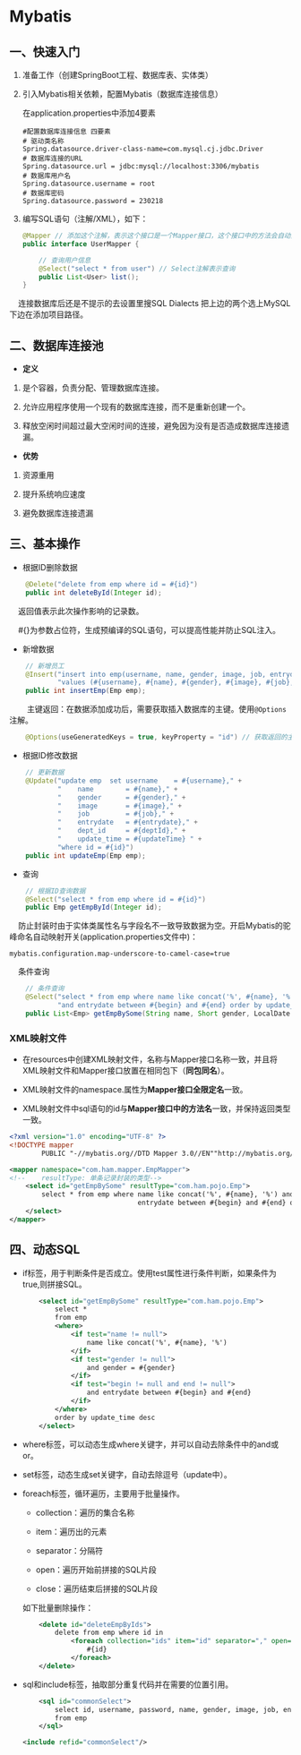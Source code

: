 # Mybatis

## 一、快速入门

1. 准备工作（创建SpringBoot工程、数据库表、实体类）

2. 引入Mybatis相关依赖，配置Mybatis（数据库连接信息）
   
   在application.properties中添加4要素
   
   ```properties
   #配置数据库连接信息 四要素
   # 驱动类名称
   Spring.datasource.driver-class-name=com.mysql.cj.jdbc.Driver
   # 数据库连接的URL
   Spring.datasource.url = jdbc:mysql://localhost:3306/mybatis
   # 数据库用户名
   Spring.datasource.username = root
   # 数据库密码
   Spring.datasource.password = 230218
   ```

3. 编写SQL语句（注解/XML），如下：
   
   ```java
   @Mapper // 添加这个注解，表示这个接口是一个Mapper接口，这个接口中的方法会自动生成代理对象，将该对象交给IOC容器管理
   public interface UserMapper {
   
       // 查询用户信息
       @Select("select * from user") // Select注解表示查询
       public List<User> list();
   }
   ```

    连接数据库后还是不提示的去设置里搜SQL Dialects  把上边的两个选上MySQL  下边在添加项目路径。

## 二、数据库连接池

- **定义**
1. 是个容器，负责分配、管理数据库连接。

2. 允许应用程序使用一个现有的数据库连接，而不是重新创建一个。

3. 释放空闲时间超过最大空闲时间的连接，避免因为没有是否造成数据库连接遗漏。
- **优势**
1. 资源重用

2. 提升系统响应速度

3. 避免数据库连接遗漏

## 三、基本操作

- 根据ID删除数据 

```java
    @Delete("delete from emp where id = #{id}")
    public int deleteById(Integer id);
```

    返回值表示此次操作影响的记录数。

    #{}为参数占位符，生成预编译的SQL语句，可以提高性能并防止SQL注入。

- 新增数据

```java
    // 新增员工
    @Insert("insert into emp(username, name, gender, image, job, entrydate, dept_id, create_time, update_time)" +
            "values (#{username}, #{name}, #{gender}, #{image}, #{job}, #{entrydate}, #{deptId}, #{createTime}, #{updateTime});")
    public int insertEmp(Emp emp);
```

        主键返回：在数据添加成功后，需要获取插入数据库的主键。使用`@Options`注解。

```java
    @Options(useGeneratedKeys = true, keyProperty = "id") // 获取返回的主键，封装到id属性
```

- 根据ID修改数据

```java
    // 更新数据
    @Update("update emp  set username    = #{username}," +
            "    name        = #{name}," +
            "    gender      = #{gender}," +
            "    image       = #{image}," +
            "    job         = #{job}," +
            "    entrydate   = #{entrydate}," +
            "    dept_id     = #{deptId}," +
            "    update_time = #{updateTime} " +
            "where id = #{id}")
    public int updateEmp(Emp emp);
```

- 查询

```java
    // 根据ID查询数据
    @Select("select * from emp where id = #{id}")
    public Emp getEmpById(Integer id);
```

    防止封装时由于实体类属性名与字段名不一致导致数据为空。开启Mybatis的驼峰命名自动映射开关(application.properties文件中)：

```properties
mybatis.configuration.map-underscore-to-camel-case=true
```

    条件查询

```java
    // 条件查询
    @Select("select * from emp where name like concat('%', #{name}, '%') and gender = #{gender} " +
            "and entrydate between #{begin} and #{end} order by update_time desc")
    public List<Emp> getEmpBySome(String name, Short gender, LocalDate begin, LocalDate end);
```

### XML映射文件

- 在resources中创建XML映射文件，名称与Mapper接口名称一致，并且将XML映射文件和Mapper接口放置在相同包下（**同包同名**）。

- XML映射文件的namespace.属性为**Mapper接口全限定名**一致。

- XML映射文件中sql语句的id与**Mapper接口中的方法名**一致，并保持返回类型一致。

```xml
<?xml version="1.0" encoding="UTF-8" ?>
<!DOCTYPE mapper
        PUBLIC "-//mybatis.org//DTD Mapper 3.0//EN""http://mybatis.org/dtd/mybatis-3-mapper.dtd">

<mapper namespace="com.ham.mapper.EmpMapper">
<!--    resultType: 单条记录封装的类型-->
    <select id="getEmpBySome" resultType="com.ham.pojo.Emp">
        select * from emp where name like concat('%', #{name}, '%') and gender = #{gender} and
                                entrydate between #{begin} and #{end} order by update_time desc
    </select>
</mapper>
```

## 四、动态SQL

- if标签，用于判断条件是否成立。使用test属性进行条件判断，如果条件为true,则拼接SQL。
  
  ```xml
      <select id="getEmpBySome" resultType="com.ham.pojo.Emp">
          select *
          from emp
          <where>
              <if test="name != null">
                  name like concat('%', #{name}, '%')
              </if>
              <if test="gender != null">
                  and gender = #{gender}
              </if>
              <if test="begin != null and end != null">
                  and entrydate between #{begin} and #{end}
              </if>
          </where>
          order by update_time desc
      </select>
  ```

- where标签，可以动态生成where关键字，并可以自动去除条件中的and或or。

- set标签，动态生成set关键字，自动去除逗号（update中）。

- foreach标签，循环遍历，主要用于批量操作。
  
  - collection：遍历的集合名称  
  
  - item：遍历出的元素  
  
  - separator：分隔符  
  
  - open：遍历开始前拼接的SQL片段  
  
  - close：遍历结束后拼接的SQL片段
  
  如下批量删除操作：
  
  ```xml
      <delete id="deleteEmpByIds">
          delete from emp where id in
              <foreach collection="ids" item="id" separator="," open="(" close=")">
                  #{id}
              </foreach>
      </delete>
  ```

- sql和include标签，抽取部分重复代码并在需要的位置引用。
  
  ```xml
      <sql id="commonSelect">
          select id, username, password, name, gender, image, job, entrydate, dept_id, create_time, update_time
          from emp
      </sql>
  ```
  
  ```xml
  <include refid="commonSelect"/>
  ```
